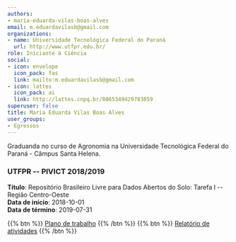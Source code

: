 ```yaml
---
authors:
- maria-eduarda-vilas-boas-alves
email: m.eduardavilasb@gmail.com
organizations:
- name: Universidade Tecnológica Federal do Paraná
  url: http://www.utfpr.edu.br/
role: Iniciante à Ciência
social:
- icon: envelope
  icon_pack: fas
  link: mailto:m.eduardavilasb@gmail.com
- icon: lattes
  icon_pack: ai
  link: http://lattes.cnpq.br/0865349429783859
superuser: false
title: Maria Eduarda Vilas Boas Alves
user_groups:
- Egressos
---
```


Graduanda no curso de Agronomia na Universidade Tecnológica Federal do Paraná - Câmpus Santa Helena.

### UTFPR -- PIVICT 2018/2019

__Título__: Repositório Brasileiro Livre para Dados Abertos do Solo: Tarefa I -- Região Centro-Oeste<br>
__Data de início__: 2018-10-01<br>
__Data de término__: 2019-07-31

{{% btn %}}
  [Plano de trabalho](https://docs.google.com/document/d/1B8K8o8XGpmqE1Ikbw4petdTV6BP2RuvX3FyDCFEci9I)
{{% /btn %}}
{{% btn %}}
  [Relatório de atividades](https://docs.google.com/document/d/1jnYOZ7042Euc5lob3FE-INDqisiCzOwb4JvQYerUeuc)
{{% /btn %}}
